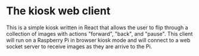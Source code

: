 # The kiosk web client

This is a simple kiosk written in React that allows the user to flip through a collection of images with actions "forward", "back", and "pause".  This client will run on a Raspberry Pi in browser kiosk mode and will connect to a web socket server to receive images as they are arrive to the Pi.

